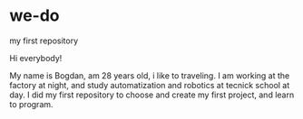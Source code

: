 # we-do
my first repository

Hi everybody!

My name is Bogdan, am 28 years old, i like to traveling.
I am working at the factory at night, and study automatization and robotics at tecnick school at day.
I did my first repository to choose and create my first project, and learn to program.
